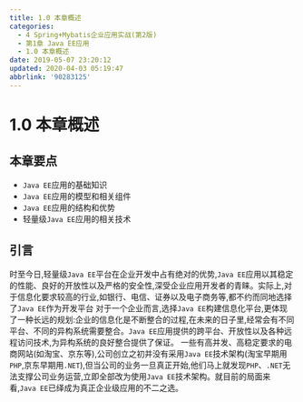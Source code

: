 ```yaml
---
title: 1.0 本章概述
categories: 
  - 4 Spring+Mybatis企业应用实战(第2版)
  - 第1章 Java EE应用
  - 1.0 本章概述
date: 2019-05-07 23:20:12
updated: 2020-04-03 05:19:47
abbrlink: '90283125'
---
```

# 1.0 本章概述
## 本章要点
- `Java EE`应用的基础知识
- `Java EE`应用的模型和相关组件
- `Java EE`应用的结构和优势
- 轻量级`Java EE`应用的相关技术

## 引言
时至今日,轻量级`Java EE`平台在企业开发中占有绝对的优势,`Java EE`应用以其稳定的性能、良好的开放性以及严格的安全性,深受企业应用开发者的青睐。实际上,对于信息化要求较高的行业,如银行、电信、证券以及电子商务等,都不约而同地选择了`Java EE`作为开发平台
对于一个企业而言,选择`Java EE`构建信息化平台,更体现了一种长远的规划:企业的信息化是不断整合的过程,在未来的日子里,经常会有不同平台、不同的异构系统需要整合。`Java EE`应用提供的跨平台、开放性以及各种远程访问技术,为异构系统的良好整合提供了保证。
一些有高并发、高稳定要求的电商网站(如淘宝、京东等),公司创立之初并没有采用`Java EE`技术架构(淘宝早期用`PHP`,京东早期用`.NET`),但当公司的业务一旦真正开始,他们马上就发现`PHP`、`.NET`无法支撑公司业务运营,立即全部改为使用`Java EE`技术架构。就目前的局面来看,`Java EE`已绎成为真正企业级应用的不二之选。
